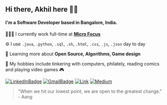 ## Hi there, Akhil here 👋🏽
#### I'm a Software Developer based in Bangalore, India.
👨🏽‍💻 I currently work full-time at **[Micro Focus](https://www.microfocus.com/en-us/home)**

⚙️ I use `.java`, `.python`, `.sql`, `.sh`, `.html`, `.css`, `.js`, `.json` day to day

🌱 Learning more about **Open Source, Algorithms, Game design**

👾 My hobbies include tinkering with computers,  philately, reading comics and playing video games 🎮

[![LinkedInBadge](https://img.shields.io/badge/-akhilsudh-0e76a8?style=for-the-badge&logo=linkedin&logoColor=white)](https://linkedin.com/in/akhilsudh) [![GmailBadge](https://img.shields.io/badge/-akhil.sudh@gmail.com-B23121?style=for-the-badge&logo=gmail&logoColor=white)](mailto:akhil.sudh@gmail.com) [![Link](https://img.shields.io/badge/-akhilsudh.github.io-black?style=for-the-badge)](https://akhilsudh.github.io/) [![Medium](https://img.shields.io/badge/-Geek_In_Yellow-478f76?style=for-the-badge&logo=medium&logoColor=white)](https://medium.com/geek-in-yellow) 

> "When we hit our lowest point, we are open to the greatest change." <br> - Aang

<!--
Here are some ideas to get you started:

- 🔭 I’m currently working on ...
- 🌱 I’m currently learning ...
- 👯 I’m looking to collaborate on ...
- 🤔 I’m looking for help with ...
- 💬 Ask me about ...
- 📫 How to reach me: ...
- 😄 Pronouns: ...
- ⚡ Fun fact: ...
-->
